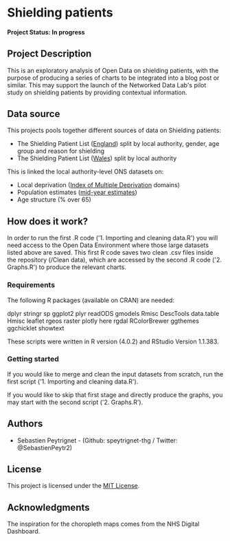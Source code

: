 # Shielding patients

#### Project Status: In progress

## Project Description

This is an exploratory analysis of Open Data on shielding patients, with the purpose of producing a series of charts to be integrated into a blog post or similar. This may support the launch of the Networked Data Lab's pilot study on shielding patients by providing contextual information.

## Data source

This projects pools together different sources of data on Shielding patients:

- The Shielding Patient List ([England](https://digital.nhs.uk/dashboards/shielded-patient-list-open-data-set)) split by local authority, gender, age group and reason for shielding
- The Shielding Patient List ([Wales](https://gov.wales/shielded-patient-list-wales-during-coronavirus-covid-19-pandemic-15-june-2020)) split by local authority

This is linked the local authority-level ONS datasets on:

- Local deprivation ([Index of Multiple Deprivation](https://www.gov.uk/government/statistics/english-indices-of-deprivation-2019) domains)
- Population estimates ([mid-year estimates](https://www.ons.gov.uk/peoplepopulationandcommunity/populationandmigration/populationestimates/datasets/populationestimatesforukenglandandwalesscotlandandnorthernireland))
- Age structure (% over 65)

## How does it work?

In order to run the first .R code ('1. Importing and cleaning data.R') you will need access to the Open Data Environment where those large datasets listed above are saved. This first R code saves two clean .csv files inside the repository (/Clean data), which are accessed by the second .R code ('2. Graphs.R') to produce the relevant charts.

### Requirements

The following R packages (available on CRAN) are needed: 

dplyr
stringr
sp
ggplot2
plyr
readODS
gmodels
Rmisc
DescTools
data.table
Hmisc
leaflet
rgeos
raster
plotly
here
rgdal
RColorBrewer
ggthemes
ggchicklet
showtext
               
These scripts were written in R version (4.0.2) and RStudio Version 1.1.383. 

### Getting started

If you would like to merge and clean the input datasets from scratch, run the first script ('1. Importing and cleaning data.R').

If you would like to skip that first stage and directly produce the graphs, you may start with the second script ('2. Graphs.R').

## Authors

* Sebastien Peytrignet - (Github: speytrignet-thg / Twitter: @SebastienPeytr2)

## License

This project is licensed under the [MIT License](https://github.com/HFAnalyticsLab/README_template/blob/master/LICENSE).

## Acknowledgments

The inspiration for the choropleth maps comes from the NHS Digital Dashboard.
